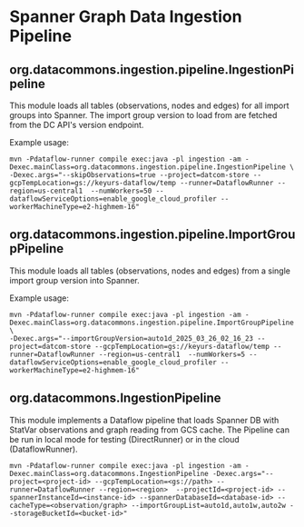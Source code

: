 # Spanner Graph Data Ingestion Pipeline

## org.datacommons.ingestion.pipeline.IngestionPipeline

This module loads all tables (observations, nodes and edges) for all import groups into Spanner.
The import group version to load from are fetched from the DC API's version endpoint.

Example usage:

```shell
mvn -Pdataflow-runner compile exec:java -pl ingestion -am -Dexec.mainClass=org.datacommons.ingestion.pipeline.IngestionPipeline \
-Dexec.args="--skipObservations=true --project=datcom-store --gcpTempLocation=gs://keyurs-dataflow/temp --runner=DataflowRunner --region=us-central1  --numWorkers=50 --dataflowServiceOptions=enable_google_cloud_profiler --workerMachineType=e2-highmem-16"
```

## org.datacommons.ingestion.pipeline.ImportGroupPipeline

This module loads all tables (observations, nodes and edges) from a single import group version into Spanner.

Example usage:

```shell
mvn -Pdataflow-runner compile exec:java -pl ingestion -am -Dexec.mainClass=org.datacommons.ingestion.pipeline.ImportGroupPipeline \
-Dexec.args="--importGroupVersion=auto1d_2025_03_26_02_16_23 --project=datcom-store --gcpTempLocation=gs://keyurs-dataflow/temp --runner=DataflowRunner --region=us-central1  --numWorkers=5 --dataflowServiceOptions=enable_google_cloud_profiler --workerMachineType=e2-highmem-16"
```

## org.datacommons.IngestionPipeline

This module implements a Dataflow pipeline that loads Spanner DB with StatVar observations and graph reading from GCS cache. The Pipeline can be run in local mode for testing (DirectRunner) or in the cloud (DataflowRunner).

```shell
mvn -Pdataflow-runner compile exec:java -pl ingestion -am -Dexec.mainClass=org.datacommons.IngestionPipeline -Dexec.args="--project=<project-id> --gcpTempLocation=<gs://path> --runner=DataflowRunner --region=<region>  --projectId=<project-id> --spannerInstanceId=<instance-id> --spannerDatabaseId=<database-id> --cacheType=<observation/graph> --importGroupList=auto1d,auto1w,auto2w --storageBucketId=<bucket-id>"
```
